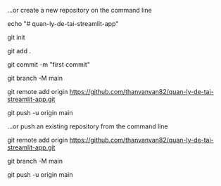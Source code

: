 …or create a new repository on the command line

echo "# quan-ly-de-tai-streamlit-app"

git init

git add .

git commit -m "first commit"

git branch -M main

git remote add origin https://github.com/thanvanvan82/quan-ly-de-tai-streamlit-app.git

git push -u origin main


…or push an existing repository from the command line

git remote add origin https://github.com/thanvanvan82/quan-ly-de-tai-streamlit-app.git

git branch -M main

git push -u origin main